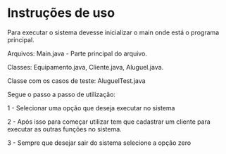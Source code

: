 # Instruções de uso

Para executar o sistema devesse inicializar o main onde está o programa principal.

Arquivos: Main.java - Parte principal do arquivo.

Classes: Equipamento.java, Cliente.java, Aluguel.java.

Classe com os casos de teste: AluguelTest.java

Segue o passo a passo de utilização:

1 - Selecionar uma opção que deseja executar no sistema

2 - Após isso para começar utilizar tem que cadastrar um cliente para executar as outras funções no sistema.

3 - Sempre que desejar sair do sistema selecione a opção zero


